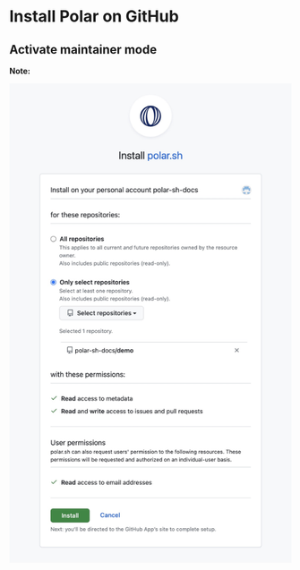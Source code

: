 # Install Polar on GitHub

## Activate maintainer mode

**Note:**

![Polar App ](../../../assets/maintainers/issue-funding/gh-app-install-light.jpg#only-light)
